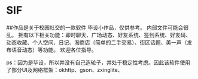 # SIF
##作品是关于校园社交的一款软件
毕设小作品，仅供参考。
内部文件可能会很乱。
拥有以下相关功能：即时聊天、广场动态、好友系统、签到系统、好友码、动态收藏、个人空间、日记、淘商店（简单的二手交易）、街区话题、美一声（发布语音动态）等功能。
欢迎各位指导。


ps：因为是毕设，所以并没有自己造轮子，并处于稳定性考虑。因此该软件使用了部分UI及网络框架：okhttp、gson、zxinglite、
